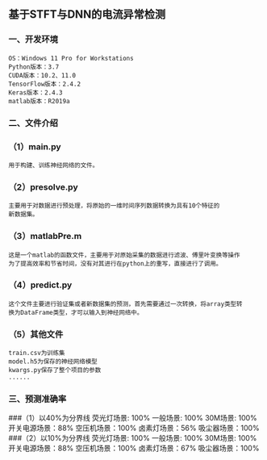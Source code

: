 ## 基于STFT与DNN的电流异常检测

### 一、开发环境
    OS：Windows 11 Pro for Workstations
    Python版本：3.7
    CUDA版本：10.2、11.0
    TensorFlow版本：2.4.2
    Keras版本：2.4.3
    matlab版本：R2019a
### 二、文件介绍
### （1）main.py
    用于构建、训练神经网络的文件。
### （2）presolve.py
    主要用于对数据进行预处理，将原始的一维时间序列数据转换为具有10个特征的
    新数据集。
### （3）matlabPre.m
    这是一个matlab的函数文件，主要用于对原始采集的数据进行滤波、傅里叶变换等操作
    为了提高效率和节省时间，没有对其进行在python上的重写，直接进行了调用。
### （4）predict.py
    这个文件主要进行验证集或者新数据集的预测，首先需要通过一次转换，将array类型转
    换为DataFrame类型，才可以输入到神经网络中。
### （5）其他文件
    train.csv为训练集
    model.h5为保存的神经网络模型
    kwargs.py保存了整个项目的参数
    ......
### 三、预测准确率
###（1）以40%为分界线
    荧光灯场景: 100%
    一般场景:  100%
    30M场景:  100%
    开关电源场景：88%
    空压机场景：100%
    卤素灯场景：56%
    吸尘器场景：100%
###（2）以10%为分界线
    荧光灯场景: 100%
    一般场景:  100%
    30M场景:  100%
    开关电源场景：88%
    空压机场景：100%
    卤素灯场景：67%
    吸尘器场景：100%